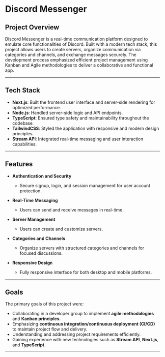 # Discord Messenger  

## Project Overview  

Discord Messenger is a real-time communication platform designed to emulate core functionalities of Discord. Built with a modern tech stack, this project allows users to create servers, organize communication via categories and channels, and exchange messages securely. The development process emphasized efficient project management using Kanban and Agile methodologies to deliver a collaborative and functional app.  

---

## Tech Stack  

- **Next.js**: Built the frontend user interface and server-side rendering for optimized performance.  
- **Node.js**: Handled server-side logic and API endpoints.  
- **TypeScript**: Ensured type safety and maintainability throughout the codebase.  
- **TailwindCSS**: Styled the application with responsive and modern design principles.  
- **Stream API**: Integrated real-time messaging and user interaction capabilities.  

---

## Features  

- **Authentication and Security**  
  - Secure signup, login, and session management for user account protection.  

- **Real-Time Messaging**  
  - Users can send and receive messages in real-time.  

- **Server Management**  
  - Users can create and customize servers.  

- **Categories and Channels**  
  - Organize servers with structured categories and channels for focused discussions.  

- **Responsive Design**  
  - Fully responsive interface for both desktop and mobile platforms.  

---

## Goals  

The primary goals of this project were:  
- Collaborating in a developer group to implement **agile methodologies** and **Kanban principles**.  
- Emphasizing **continuous integration/continuous deployment (CI/CD)** to maintain project flow and delivery.  
- Understanding and addressing project requirements efficiently.  
- Gaining experience with new technologies such as **Stream API**, **Next.js**, and **TypeScript**.  

---  

